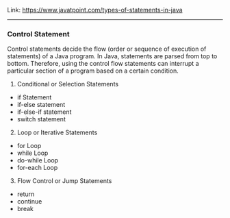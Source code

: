 Link: https://www.javatpoint.com/types-of-statements-in-java <br>
***

### Control Statement

Control statements decide the flow
(order or sequence of execution of statements) of a Java program.
In Java, statements are parsed from top to bottom.
Therefore, using the control flow statements can interrupt a particular section of a
program based on a certain condition.

1. Conditional or Selection Statements

- if Statement
- if-else statement
- if-else-if statement
- switch statement

2. Loop or Iterative Statements

- for Loop
- while Loop
- do-while Loop
- for-each Loop

3. Flow Control or Jump Statements

- return
- continue
- break